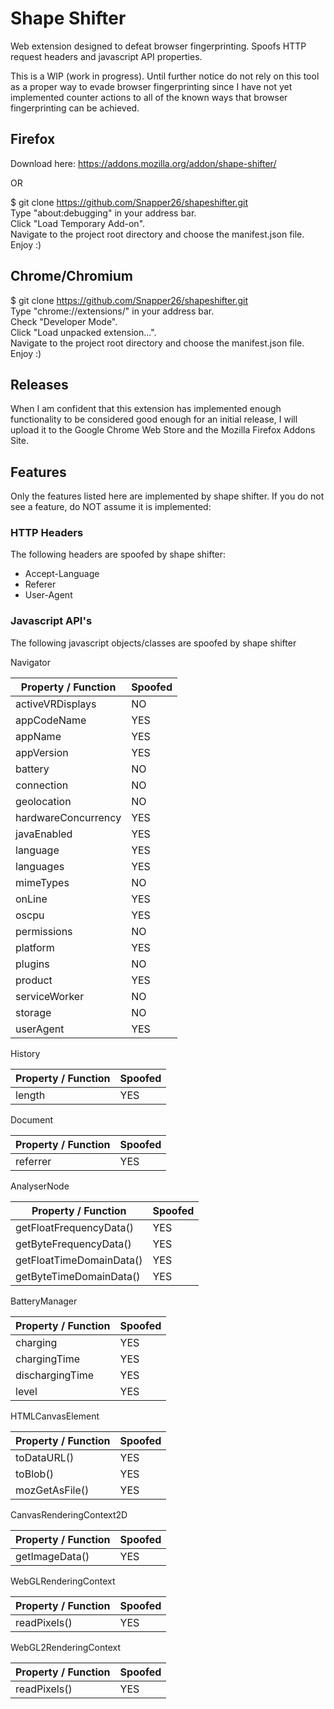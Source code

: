 # Shape Shifter

Web extension designed to defeat browser fingerprinting. Spoofs HTTP request headers and javascript API properties.

This is a WIP (work in progress). Until further notice do not rely on this tool as a proper way to evade browser fingerprinting since I have not yet implemented counter actions to all of the known ways that browser fingerprinting can be achieved.

## Firefox

Download here: https://addons.mozilla.org/addon/shape-shifter/

OR

$ git clone https://github.com/Snapper26/shapeshifter.git  
Type "about:debugging" in your address bar.  
Click "Load Temporary Add-on".  
Navigate to the project root directory and choose the manifest.json file.  
Enjoy :)

## Chrome/Chromium

$ git clone https://github.com/Snapper26/shapeshifter.git  
Type "chrome://extensions/" in your address bar.  
Check "Developer Mode".  
Click "Load unpacked extension...".  
Navigate to the project root directory and choose the manifest.json file.  
Enjoy :)

## Releases

When I am confident that this extension has implemented enough functionality to be considered good enough for an initial release, I will upload it to the Google Chrome Web Store and the Mozilla Firefox Addons Site.  

## Features

Only the features listed here are implemented by shape shifter. If you do not see a feature, do NOT assume it is implemented:  

### HTTP Headers

The following headers are spoofed by shape shifter:

- Accept-Language
- Referer
- User-Agent

### Javascript API's

The following javascript objects/classes are spoofed by shape shifter

Navigator

| Property / Function | Spoofed |
|----------------------|----------------------|
| activeVRDisplays     | NO                   |
| appCodeName          | YES                  |
| appName              | YES                  |
| appVersion           | YES                  |
| battery              | NO                   |
| connection           | NO                   |
| geolocation          | NO                   |
| hardwareConcurrency  | YES                  |
| javaEnabled          | YES                  |
| language             | YES                  |
| languages            | YES                  |
| mimeTypes            | NO                   |
| onLine               | YES                  |
| oscpu                | YES                  |
| permissions          | NO                   |
| platform             | YES                  |
| plugins              | NO                   |
| product              | YES                  |
| serviceWorker        | NO                   |
| storage              | NO                   |
| userAgent            | YES                  |

History

| Property / Function | Spoofed |
|----------------------|----------------------|
| length               | YES                  |

Document

| Property / Function | Spoofed |
|----------------------|----------------------|
| referrer             | YES                  |

AnalyserNode

| Property / Function | Spoofed |
|--------------------------|----------------------|
| getFloatFrequencyData()  | YES                  |
| getByteFrequencyData()   | YES                  |
| getFloatTimeDomainData() | YES                  |
| getByteTimeDomainData()  | YES                  |

BatteryManager

| Property / Function | Spoofed |
|----------------------|----------------------|
| charging             | YES                  |
| chargingTime         | YES                  |
| dischargingTime      | YES                  |
| level                | YES                  |

HTMLCanvasElement

| Property / Function | Spoofed |
|----------------------|----------------------|
| toDataURL()          | YES                  |
| toBlob()             | YES                  |
| mozGetAsFile()       | YES                  |

CanvasRenderingContext2D

| Property / Function | Spoofed |
|----------------------|----------------------|
| getImageData()       | YES                  |

WebGLRenderingContext

| Property / Function | Spoofed |
|----------------------|----------------------|
| readPixels()         | YES                  |

WebGL2RenderingContext

| Property / Function | Spoofed |
|----------------------|----------------------|
| readPixels()         | YES                  |
